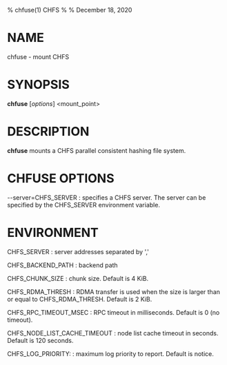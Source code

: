 % chfuse(1) CHFS
%
% December 18, 2020

# NAME
chfuse - mount CHFS

# SYNOPSIS
**chfuse** [_options_] <mount_point>

# DESCRIPTION
**chfuse** mounts a CHFS parallel consistent hashing file system.

# CHFUSE OPTIONS
\--server=CHFS_SERVER
: specifies a CHFS server.  The server can be specified by the CHFS_SERVER environment variable.

# ENVIRONMENT
CHFS_SERVER
: server addresses separated by ','

CHFS_BACKEND_PATH
: backend path

CHFS_CHUNK_SIZE
: chunk size.  Default is 4 KiB.

CHFS_RDMA_THRESH
: RDMA transfer is used when the size is larger than or equal to CHFS_RDMA_THRESH.  Default is 2 KiB.

CHFS_RPC_TIMEOUT_MSEC
: RPC timeout in milliseconds.  Default is 0 (no timeout).

CHFS_NODE_LIST_CACHE_TIMEOUT
: node list cache timeout in seconds.  Default is 120 seconds.

CHFS_LOG_PRIORITY:
: maximum log priority to report.  Default is notice.
